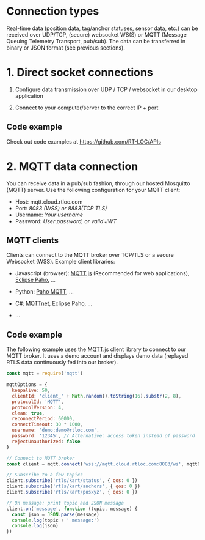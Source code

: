# Connection types

Real-time data (position data, tag/anchor statuses, sensor data, etc.) can be received over UDP/TCP, (secure) websocket WS(S) or MQTT (Message Queuing Telemetry Transport, pub/sub). The data can be transferred in binary or JSON format (see previous sections).

# 1. Direct socket connections

1. Configure data transmission over UDP / TCP / websocket in our desktop application

2. Connect to your computer/server to the correct IP + port

## Code example
Check out code examples at https://github.com/RT-LOC/APIs

# 2. MQTT data connection

You can receive data in a pub/sub fashion, through our hosted Mosquitto (MQTT) server. Use the following configuration for your MQTT client:

* Host: mqtt.cloud.rtloc.com
* Port: *8083 (WSS) or 8883(TCP TLS)*
* Username: *Your username*
* Password: *User password, or valid JWT*

## MQTT clients

Clients can connect to the MQTT broker over TCP/TLS or a secure Websocket (WSS).
Example client libraries:

* Javascript (browser): [MQTT.js](https://www.npmjs.com/package/mqtt) (Recommended for web applications), [Eclipse Paho](https://www.eclipse.org/paho/clients/js/), ...

* Python: [Paho MQTT](https://pypi.org/project/paho-mqtt/), ...

* C#: [MQTTnet](https://github.com/chkr1011/MQTTnet), Eclipse Paho, ...

* ...

## Code example
The following example uses the [MQTT.js](https://www.npmjs.com/package/mqtt) client library to connect to our MQTT broker. It uses a demo account and displays demo data (replayed RTLS data continuously fed into our broker).

```js
const mqtt = require('mqtt')

mqttOptions = {
  keepalive: 50,
  clientId: 'client_' + Math.random().toString(16).substr(2, 8),
  protocolId: 'MQTT',
  protocolVersion: 4,
  clean: true,
  reconnectPeriod: 60000,
  connectTimeout: 30 * 1000,
  username: 'demo:demo@rtloc.com',
  password: '12345', // Alternative: access token instead of password
  rejectUnauthorized: false
}

// Connect to MQTT broker
const client = mqtt.connect('wss://mqtt.cloud.rtloc.com:8083/ws', mqttOptions)

// Subscribe to a few topics
client.subscribe('rtls/kart/status', { qos: 0 })
client.subscribe('rtls/kart/anchors', { qos: 0 })
client.subscribe('rtls/kart/posxyz', { qos: 0 })

// On message: print topic and JSON message
client.on('message', function (topic, message) {
  const json = JSON.parse(message)
  console.log(topic + ' message:')
  console.log(json)
})
```